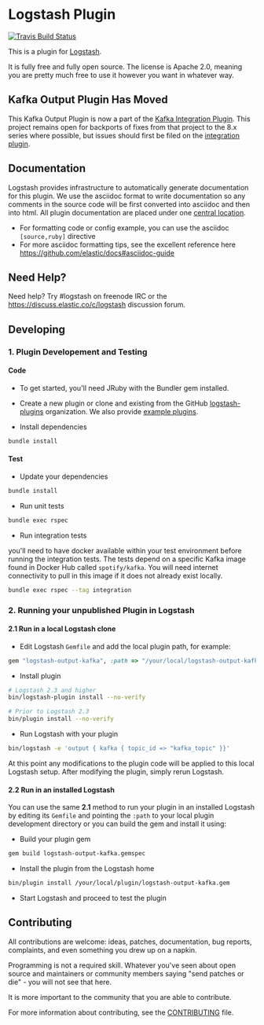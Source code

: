 # Logstash Plugin

[![Travis Build Status](https://travis-ci.com/logstash-plugins/logstash-output-kafka.svg)](https://travis-ci.com/logstash-plugins/logstash-output-kafka)

This is a plugin for [Logstash](https://github.com/elastic/logstash).

It is fully free and fully open source. The license is Apache 2.0, meaning you are pretty much free to use it however you want in whatever way.

## Kafka Output Plugin Has Moved

This Kafka Output Plugin is now a part of the [Kafka Integration Plugin][integration-source]. This project remains open for backports of fixes from that project to the 8.x series where possible, but issues should first be filed on the [integration plugin][integration-issues].

[integration-source]: https://github.com/logstash-plugins/logstash-integration-kafka
[integration-issues]: https://github.com/logstash-plugins/logstash-integration-kafka/issues/


## Documentation

Logstash provides infrastructure to automatically generate documentation for this plugin. We use the asciidoc format to write documentation so any comments in the source code will be first converted into asciidoc and then into html. All plugin documentation are placed under one [central location](http://www.elastic.co/guide/en/logstash/current/).

- For formatting code or config example, you can use the asciidoc `[source,ruby]` directive
- For more asciidoc formatting tips, see the excellent reference here https://github.com/elastic/docs#asciidoc-guide

## Need Help?

Need help? Try #logstash on freenode IRC or the https://discuss.elastic.co/c/logstash discussion forum.

## Developing

### 1. Plugin Developement and Testing

#### Code
- To get started, you'll need JRuby with the Bundler gem installed.

- Create a new plugin or clone and existing from the GitHub [logstash-plugins](https://github.com/logstash-plugins) organization. We also provide [example plugins](https://github.com/logstash-plugins?query=example).

- Install dependencies

```sh
bundle install
```

#### Test

- Update your dependencies

```sh
bundle install
```

- Run unit tests

```sh
bundle exec rspec
```

- Run integration tests

you'll need to have docker available within your test environment before 
running the integration tests. The tests depend on a specific Kafka image 
found in Docker Hub called `spotify/kafka`. You will need internet connectivity
to pull in this image if it does not already exist locally.

```sh
bundle exec rspec --tag integration
```

### 2. Running your unpublished Plugin in Logstash

#### 2.1 Run in a local Logstash clone

- Edit Logstash `Gemfile` and add the local plugin path, for example:
```ruby
gem "logstash-output-kafka", :path => "/your/local/logstash-output-kafka"
```
- Install plugin
```sh
# Logstash 2.3 and higher
bin/logstash-plugin install --no-verify

# Prior to Logstash 2.3
bin/plugin install --no-verify

```
- Run Logstash with your plugin
```sh
bin/logstash -e 'output { kafka { topic_id => "kafka_topic" }}'
```
At this point any modifications to the plugin code will be applied to this local Logstash setup. After modifying the plugin, simply rerun Logstash.

#### 2.2 Run in an installed Logstash

You can use the same **2.1** method to run your plugin in an installed Logstash by editing its `Gemfile` and pointing the `:path` to your local plugin development directory or you can build the gem and install it using:

- Build your plugin gem
```sh
gem build logstash-output-kafka.gemspec
```
- Install the plugin from the Logstash home
```sh
bin/plugin install /your/local/plugin/logstash-output-kafka.gem
```
- Start Logstash and proceed to test the plugin

## Contributing

All contributions are welcome: ideas, patches, documentation, bug reports, complaints, and even something you drew up on a napkin.

Programming is not a required skill. Whatever you've seen about open source and maintainers or community members  saying "send patches or die" - you will not see that here.

It is more important to the community that you are able to contribute.

For more information about contributing, see the [CONTRIBUTING](https://github.com/elastic/logstash/blob/master/CONTRIBUTING.md) file.
